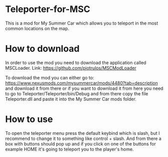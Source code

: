 # Teleporter-for-MSC
This is a mod for My Summer Car which allows you to teleport in the most common locations on the map.

# How to download
In order to use the mod you need to download the application called MSCLoader. Link: https://github.com/piotrulos/MSCModLoader

To download the mod you can either go to: https://www.nexusmods.com/mysummercar/mods/4480?tab=description  and download it from there or if you want to download it from here you need to go to Teleporter/Teleporter/bin/Debug and from there copy the file Teleporter.dll and paste it into the My Summer Car mods folder.

# How to use

To open the teleporter menu press the default keybind which is slash, but I recommend to change it to something like control + slash. And from there a box with buttons should pop up and if you click on one of the buttons for example HOME it's going to teleport you to the player's home. 
